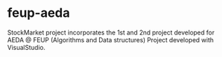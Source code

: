 # feup-aeda

StockMarket project incorporates the 1st and 2nd project developed for AEDA @ FEUP (Algorithms and Data structures)
Project developed with VisualStudio.


